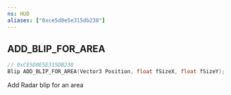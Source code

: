 ```yaml
---
ns: HUD
aliases: ["0xce5d0e5e315db238"]
---
```

## ADD_BLIP_FOR_AREA

```c
// 0xCE5D0E5E315DB238
Blip ADD_BLIP_FOR_AREA(Vector3 Position, float fSizeX, float fSizeY);
```

Add Radar blip for an area

